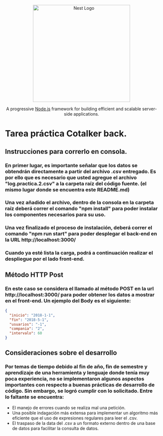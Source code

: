 <p align="center">
  <a href="http://nestjs.com/" target="blank"><img src="https://nestjs.com/img/logo_text.svg" width="320" alt="Nest Logo" /></a>
</p>

[circleci-image]: https://img.shields.io/circleci/build/github/nestjs/nest/master?token=abc123def456
[circleci-url]: https://circleci.com/gh/nestjs/nest

  <p align="center">A progressive <a href="http://nodejs.org" target="_blank">Node.js</a> framework for building efficient and scalable server-side applications.</p>
 
# Tarea práctica Cotalker back.

## Instrucciones para correrlo en consola.

### En primer lugar, es importante señalar que los datos se obtendrán directamente a partir del archivo .csv entregado. Es por ello que es necesario que usted agregue el archivo "log.practica.2.csv" a la carpeta raíz del código fuente. (el mismo lugar donde se encuentra este README.md)

### Una vez añadido el archivo, dentro de la consola en la carpeta raíz deberá correr el comando "npm install" para poder instalar los componentes necesarios para su uso.

### Una vez finalizado el proceso de instalación, deberá correr el comando "npm run start" para poder desplegar el back-end en la URL http://localhost:3000/

### Cuando ya esté lista la carga, podrá a continuación realizar el despliegue por el lado front-end.

## Método HTTP Post

### En este caso se considera el llamado al método POST en la url http://localhost:3000/ para poder obtener los datos a mostrar en el front-end. Un ejemplo del Body es el siguiente:

```json
{
  "inicio": "2018-1-1",
  "fin": "2018-5-1",
  "usuarios": "-1",
  "compania": "2",
  "intervalo": 60
}
```

## Consideraciones sobre el desarrollo

### Por temas de tiempo debido al fin de año, fin de semestre y aprendizaje de una herramienta y lenguaje donde tenía muy poca experiencia, no se implementaron algunos aspectos importantes con respecto a buenas prácticas de desarrollo de código. Sin embargo, se logró cumplir con lo solicitado. Entre lo faltante se encuentra:
* El manejo de errores cuando se realiza mal una petición.
* Una posible indagación más extensa para implementar un algoritmo más eficiente que el uso de expresiones regulares para leer el .csv.
* El traspaso de la data del .csv a un formato externo dentro de una base de datos para facilitar la consulta de datos.
